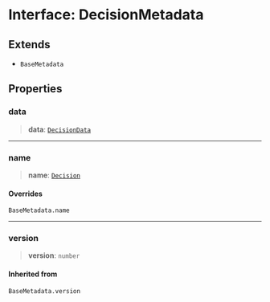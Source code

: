 # Interface: DecisionMetadata

## Extends

- `BaseMetadata`

## Properties

### data

> **data**: [`DecisionData`](DecisionData.md)

***

### name

> **name**: [`Decision`](../enumerations/MetadataType.md#decision)

#### Overrides

`BaseMetadata.name`

***

### version

> **version**: `number`

#### Inherited from

`BaseMetadata.version`
